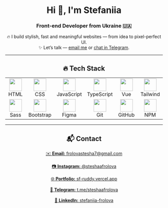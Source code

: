 <h1 align="center">Hi 👋, I'm Stefaniia</h1>
<h3 align="center">Front-end Developer from Ukraine 🇺🇦</h3>

<p align="center">
  🔥 I build stylish, fast and meaningful websites — from idea to pixel-perfect UI. <br>
  ✨ Let’s talk — <a href="mailto:frolovastesha7@gmail.com">email me</a> or <a href="https://t.me/steshaafrolova" target="_blank">chat in Telegram</a>.
</p>

---

<h2 align="center">🔥 Tech Stack</h2>

<div align="center">
  
<table>
  <tr>
    <td align="center" width="90">
      <img src="https://skillicons.dev/icons?i=html" width="40" /><br>HTML
    </td>
    <td align="center" width="90">
      <img src="https://skillicons.dev/icons?i=css" width="40" /><br>CSS
    </td>
    <td align="center" width="90">
      <img src="https://skillicons.dev/icons?i=js" width="40" /><br>JavaScript
    </td>
    <td align="center" width="90">
      <img src="https://skillicons.dev/icons?i=ts" width="40" /><br>TypeScript
    </td>
    <td align="center" width="90">
      <img src="https://skillicons.dev/icons?i=vue" width="40" /><br>Vue
    </td>
    <td align="center" width="90">
      <img src="https://skillicons.dev/icons?i=tailwind" width="40" /><br>Tailwind
    </td>
  </tr>
  <tr>
    <td align="center" width="90">
      <img src="https://skillicons.dev/icons?i=sass" width="40" /><br>Sass
    </td>
    <td align="center" width="90">
      <img src="https://skillicons.dev/icons?i=bootstrap" width="40" /><br>Bootstrap
    </td>
    <td align="center" width="90">
      <img src="https://skillicons.dev/icons?i=figma" width="40" /><br>Figma
    </td>
    <td align="center" width="90">
      <img src="https://skillicons.dev/icons?i=git" width="40" /><br>Git
    </td>
    <td align="center" width="90">
      <img src="https://skillicons.dev/icons?i=github" width="40" /><br>GitHub
    </td>
    <td align="center" width="90">
      <img src="https://skillicons.dev/icons?i=npm" width="40" /><br>NPM
    </td>
  </tr>
</table>

</div>

---

<h2 align="center">📬 Contact</h2>

<p align="center">
  <a href="mailto:frolovastesha7@gmail.com" target="_blank">
    ✉️ <strong>Email:</strong> frolovastesha7@gmail.com
  </a>
  <br><br>
  <a href="https://www.instagram.com/steshaafrolova" target="_blank">
    📷 <strong>Instagram:</strong> @steshaafrolova
  </a>
  <br><br>
  <a href="https://sf-ruddy.vercel.app/" target="_blank">
    🌐 <strong>Portfolio:</strong> sf-ruddy.vercel.app
  </a>
  <br><br>
  <a href="https://t.me/steshaafrolova" target="_blank">
    💬 <strong>Telegram:</strong> t.me/steshaafrolova
  </a>
  <br><br>
  <a href="https://www.linkedin.com/in/stefaniia-frolova-a1b175352/" target="_blank">
    💼 <strong>LinkedIn:</strong> stefaniia-frolova
  </a>
</p>
